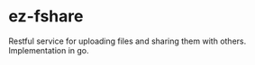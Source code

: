 # ez-fshare
Restful service for uploading files and sharing them with others. Implementation in go.
